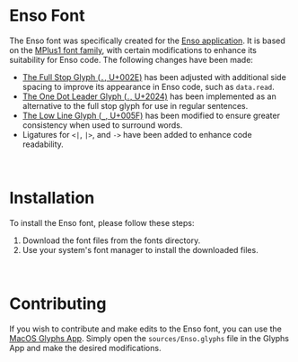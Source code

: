 # Enso Font

The Enso font was specifically created for the [Enso application](https://enso.org). It is based on the [MPlus1 font family](https://github.com/coz-m/MPLUS_FONTS), with certain modifications to enhance its suitability for Enso code. The following changes have been made:

- [The Full Stop Glyph (`.`, U+002E)](https://www.compart.com/en/unicode/U+002E) has been adjusted with additional side spacing to improve its appearance in Enso code, such as `data.read`.
- [The One Dot Leader Glyph (`․`, U+2024)](https://www.compart.com/en/unicode/U+2024) has been implemented as an alternative to the full stop glyph for use in regular sentences.
- [The Low Line Glyph (`_`, U+005F)](https://www.compart.com/en/unicode/U+005F) has been modified to ensure greater consistency when used to surround words.
- Ligatures for `<|`, `|>`, and `->` have been added to enhance code readability.

<br/>

# Installation

To install the Enso font, please follow these steps:

1. Download the font files from the fonts directory.
2. Use your system's font manager to install the downloaded files.

<br/>

# Contributing

If you wish to contribute and make edits to the Enso font, you can use the [MacOS Glyphs App](https://glyphsapp.com). Simply open the `sources/Enso.glyphs` file in the Glyphs App and make the desired modifications.
